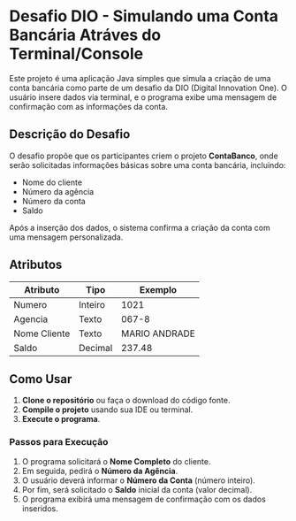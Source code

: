 # Desafio DIO - Simulando uma Conta Bancária Atráves do Terminal/Console 

Este projeto é uma aplicação Java simples que simula a criação de uma conta bancária como parte de um desafio da DIO (Digital Innovation One). O usuário insere dados via terminal, e o programa exibe uma mensagem de confirmação com as informações da conta.

## Descrição do Desafio

O desafio propõe que os participantes criem o projeto **ContaBanco**, onde serão solicitadas informações básicas sobre uma conta bancária, incluindo:

- Nome do cliente
- Número da agência
- Número da conta
- Saldo

Após a inserção dos dados, o sistema confirma a criação da conta com uma mensagem personalizada.

## Atributos

| Atributo       | Tipo    | Exemplo         |
|-----------------|---------|------------------|
| Numero          | Inteiro | 1021             |
| Agencia         | Texto   | 067-8            |
| Nome Cliente    | Texto   | MARIO ANDRADE    |
| Saldo           | Decimal | 237.48           |

## Como Usar

1. **Clone o repositório** ou faça o download do código fonte.
2. **Compile o projeto** usando sua IDE ou terminal.
3. **Execute o programa**.

### Passos para Execução

1. O programa solicitará o **Nome Completo** do cliente.
2. Em seguida, pedirá o **Número da Agência**.
3. O usuário deverá informar o **Número da Conta** (número inteiro).
4. Por fim, será solicitado o **Saldo** inicial da conta (valor decimal).
5. O programa exibirá uma mensagem de confirmação com os dados inseridos.
